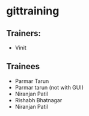 # gittraining

## Trainers:

- Vinit

## Trainees
- Parmar Tarun
- Parmar tarun (not with GUI)
- Niranjan Patil
 - Rishabh Bhatnagar
 - Niranjan Patil
